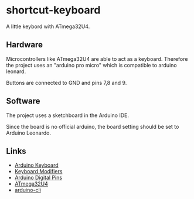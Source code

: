 # shortcut-keyboard
A little keybord with ATmega32U4.

## Hardware
Microcontrollers like ATmega32U4 are able to act as a keyboard. Therefore the project uses an "arduino pro micro" which is compatible to arduino leonard.

Buttons are connected to GND and pins 7,8 and 9.


## Software
The project uses a sketchboard in the Arduino IDE.

Since the board is no official arduino, the board setting should be set to Arduino Leonardo.


## Links
+ [Arduino Keyboard](https://www.arduino.cc/reference/en/language/functions/usb/keyboard/)
+ [Keyboard Modifiers](https://www.arduino.cc/reference/en/language/functions/usb/keyboard/keyboardmodifiers/)
+ [Arduino Digital Pins](https://www.arduino.cc/en/Tutorial/Foundations/DigitalPins)
+ [ATmega32U4](https://www.pjrc.com/teensy/atmega32u4.pdf)
+ [arduino-cli](https://arduino.github.io/arduino-cli/latest/)